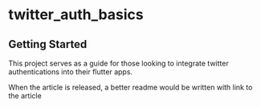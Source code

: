 # twitter_auth_basics


## Getting Started

This project serves as a guide for those looking to integrate twitter authentications into their flutter apps.

When the article is released, a better readme would be written with link to the article

